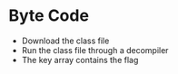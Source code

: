 # Byte Code

* Download the class file
* Run the class file through a decompiler
* The key array contains the flag
